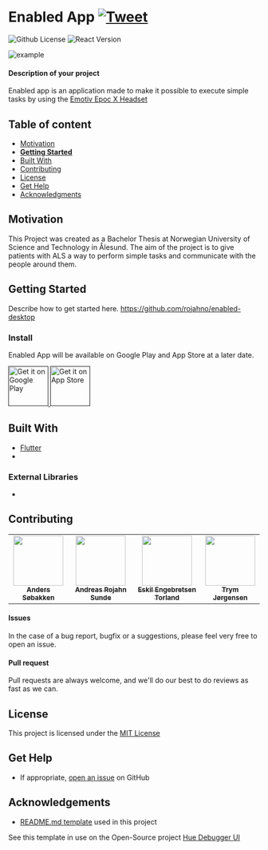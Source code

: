 # Enabled App [![Tweet](https://img.shields.io/twitter/url/http/shields.io.svg?style=social)](https://twitter.com/intent/tweet?text=Check%20out%20this%20cool%20project&url=https://github.com/andesob/Enabled-app&hashtags=project,opensource)

![Github License](https://img.shields.io/badge/license-MIT-green)
![React Version](https://img.shields.io/badge/Flutter-v1.25.0-blue.svg)

![example](https://i.imgur.com/OvMZBs9.jpg)

#### Description of your project
Enabled app is an application made to make it possible to execute simple tasks by using the [Emotiv Epoc X Headset](https://www.emotiv.com/epoc-x/) 

## Table of content

- [Motivation](#motivation)
- [**Getting Started**](#getting-started)
- [Built With](#built-with)
- [Contributing](#contributing)
- [License](#license)
- [Get Help](#get-help)
- [Acknowledgments](#acknowledgements)

## Motivation
This Project was created as a Bachelor Thesis at Norwegian University of Science and Technology in Ålesund. The aim of the project is to give patients with ALS a way to perform simple tasks and communicate with the people around them. 

## Getting Started
Describe how to get started here.
https://github.com/rojahno/enabled-desktop

### Install

Enabled App will be available on Google Play and App Store at a later date. 
<p align="left">
<a href="">
    <img alt="Get it on Google Play"
        height="80"
        src="https://images.squarespace-cdn.com/content/v1/55e50bdfe4b0a8e8abf3e82c/1532445518096-ZIE5N2FBQP5J7H31RMKF/ke17ZwdGBToddI8pDm48kLVvASrjTasyVRL7pDcruINZw-zPPgdn4jUwVcJE1ZvWEtT5uBSRWt4vQZAgTJucoTqqXjS3CfNDSuuf31e0tVE6NuP7hFDNQxTVsA3HqqbN8iOga9h4TKX7aaUAcobSqWQ6l2WM7tn7mqHTODzkmeM/global-playstore.png" />
</a>  
<a href="">
    <img alt="Get it on App Store"
        height="80"
        src="https://i1.wp.com/incipia.co/wp-content/uploads/2017/10/app-store.png?fit=519%2C160&ssl=1" />
        </a>
        </p>

## Built With

- [Flutter](https://flutter.dev/)
- 

### External Libraries

- 

## Contributing
<table>
  <tr>
  <td align="center"><a href="https://github.com/andesob"><img src="https://avatars.githubusercontent.com/u/48057293?s=400&v=4" width="100px;" alt=""/><br /><sub><b>Anders Søbakken</b></sub></td>
  <td align="center"><a href="https://github.com/rojahno"><img src="https://avatars.githubusercontent.com/u/48057307?s=460&v=4" width="100px;" alt=""/><br /><sub><b>Andreas Rojahn Sunde</b></sub></td>
  <td align="center"><a href="https://github.com/EskilTorland"><img src="https://avatars.githubusercontent.com/u/48057831?s=460&v=4" width="100px;" alt=""/><br /><sub><b>Eskil Engebretsen Torland</b></sub></td>
  <td align="center"><a href="https://github.com/trymjor"><img src="https://avatars.githubusercontent.com/u/46708784?s=460&v=4" width="100px;" alt=""/><br /><sub><b>Trym Jørgensen</b></sub></td>
  </tr>
</table>

#### Issues
In the case of a bug report, bugfix or a suggestions, please feel very free to open an issue.

#### Pull request
Pull requests are always welcome, and we'll do our best to do reviews as fast as we can.

## License

This project is licensed under the [MIT License](https://github.com/this/project/blob/master/LICENSE)

## Get Help
- If appropriate, [open an issue](https://github.com/this/project/issues) on GitHub

## Acknowledgements

- [README.md template](https://gist.github.com/SimonHoiberg/15db461e2c1c2e933d94ffeb363e2185) used in this project

See this template in use on the Open-Source project [Hue Debugger UI](https://github.com/Silind-Software/Hue-Debugger-UI)
